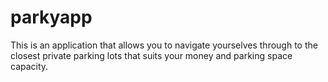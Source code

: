 # parkyapp
This is an application that allows you to navigate yourselves through to the closest private parking lots that suits your money and parking space capacity.


